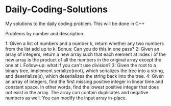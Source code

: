 # Daily-Coding-Solutions
My solutions to the daily coding problem. This will be done in C++

Problems by number and description:

1: Given a list of numbers and a number k, return whether any two numbers from the list add up to k.
    Bonus: Can you do this in one pass?
2: Given an array of integers, return a new array such that each element at index i of the new array is the product of all the numbers in the original array except the one at i.
    Follow-up: what if you can't use division?
3: Given the root to a binary tree, implement serialize(root), which serializes the tree into a string, and deserialize(s), which deserializes the string back into the tree.
4: Given an array of integers, find the first missing positive integer in linear time and constant space. In other words, find the lowest positive integer that does not exist in the array. The array can contain duplicates and negative numbers as well.
    You can modify the input array in-place.